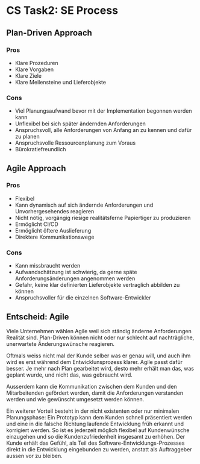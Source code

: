 # CS Task2: SE Process

## Plan-Driven Approach

### Pros
- Klare Prozeduren
- Klare Vorgaben
- Klare Ziele
- Klare Meilensteine und Lieferobjekte

### Cons
- Viel Planungsaufwand bevor mit der Implementation begonnen werden kann
- Unflexibel bei sich später ändernden Anforderungen
- Anspruchsvoll, alle Anforderungen von Anfang an zu kennen und dafür zu planen
- Anspruchsvolle Ressourcenplanung zum Voraus
- Bürokratiefreundlich


## Agile Approach

### Pros
- Flexibel
- Kann dynamisch auf sich ändernde Anforderungen und Unvorhergesehendes reagieren
- Nicht nötig, vorgängig riesige realitätsferne Papiertiger zu produzieren
- Ermöglicht CI/CD
- Ermöglicht öftere Auslieferung
- Direktere Kommunikationswege

### Cons
- Kann missbraucht werden
- Aufwandschätzung ist schwierig, da gerne späte Anforderungsänderungen angenommen werden
- Gefahr, keine klar definierten Lieferobjekte vertraglich abbilden zu können
- Anspruchsvoller für die einzelnen Software-Entwickler

## Entscheid: Agile

Viele Unternehmen wählen Agile weil sich ständig änderne Anforderungen Realität sind. 
Plan-Driven können nicht oder nur schlecht auf nachträgliche, unerwartete Änderungswünsche reagieren. 

Oftmals weiss nicht mal der Kunde selber was er genau will, und auch ihm wird es erst 
während dem Entwicklunsprozess klarer. Agile passt dafür besser. Je mehr nach Plan gearbeitet wird, 
desto mehr erhält man das, was geplant wurde, und nicht das, was gebraucht wird. 

Ausserdem kann die Kommunikation zwischen dem Kunden und den Mitarbeitenden gefördert werden,
damit die Anforderungen verstanden werden und wie gewünscht umgesetzt werden können.

Ein weiterer Vorteil besteht in der nicht existenten oder nur minimalen Planungsphase:
Ein Prototyp kann dem Kunden schnell präsentiert werden und eine in die falsche Richtung laufende
Entwicklung früh erkannt und korrigiert werden. So ist es jederzeit möglich flexibel auf
Kundenwünsche einzugehen und so die Kundenzufriedenheit insgesamt zu erhöhen. Der Kunde
erhält das Gefühl, als Teil des Software-Entwicklungs-Prozesses direkt in die Entwicklung 
eingebunden zu werden, anstatt als Auftraggeber aussen vor zu bleiben.




